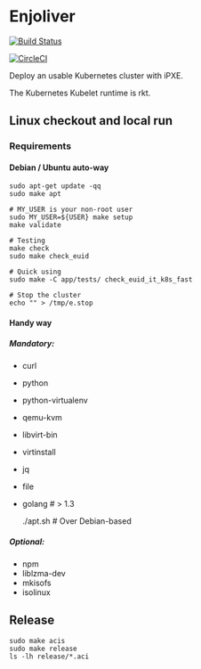 # Enjoliver 

[![Build Status](https://travis-ci.com/JulienBalestra/enjoliver.svg?token=ZwLEpiSqDoYCiBWcDCqE&branch=master)](https://travis-ci.com/JulienBalestra/enjoliver)
 
[![CircleCI](https://circleci.com/gh/JulienBalestra/enjoliver/tree/master.svg?style=svg)](https://circleci.com/gh/JulienBalestra/enjoliver/tree/master)

Deploy an usable Kubernetes cluster with iPXE.

The Kubernetes Kubelet runtime is rkt.



## Linux checkout and local run

### Requirements

#### Debian / Ubuntu auto-way


    sudo apt-get update -qq
    sudo make apt
    
    # MY_USER is your non-root user
    sudo MY_USER=${USER} make setup
    make validate
        
    # Testing
    make check
    sudo make check_euid
    
    # Quick using
    sudo make -C app/tests/ check_euid_it_k8s_fast
    
    # Stop the cluster
    echo "" > /tmp/e.stop
    
    

#### Handy way

##### Mandatory:

* curl
* python
* python-virtualenv
* qemu-kvm
* libvirt-bin
* virtinstall
* jq
* file
* golang # > 1.3


    ./apt.sh # Over Debian-based


##### Optional:

* npm
* liblzma-dev
* mkisofs
* isolinux


## Release

    sudo make acis
    sudo make release
    ls -lh release/*.aci
    
    